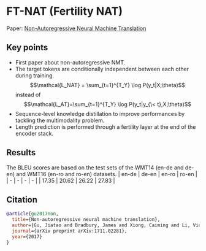 # FT-NAT (Fertility NAT)
Paper: [Non-Autoregressive Neural Machine Translation](https://arxiv.org/abs/1711.02281)

## Key points
- First paper about non-autoregressive NMT.
- The target tokens are conditionally independent between each other during training.
$$\mathcal{L_NAT} = \sum_{t=1}^{T_Y} \log P(y_t|X;\theta)$$
instead of
$$\mathcal{L_AT}=\sum_{t=1}^{T_Y} \log P(y_t|y_{\< t},X;\theta)$$
- Sequence-level knowledge distillation to improve performances by tackling the multimodality problem.
- Length prediction is performed through a fertility layer at the end of the encoder stack.

## Results
The BLEU scores are based on the test sets of the WMT14 (en-de and de-en) and WMT16 (en-ro and ro-en) datasets.
| en-de | de-en | en-ro | ro-en |
| - | - | - | - |
| 17.35 | 20.62 | 26.22 | 27.83 |

## Citation
```bibtex
@article{gu2017non,
  title={Non-autoregressive neural machine translation},
  author={Gu, Jiatao and Bradbury, James and Xiong, Caiming and Li, Victor OK and Socher, Richard},
  journal={arXiv preprint arXiv:1711.02281},
  year={2017}
}
```